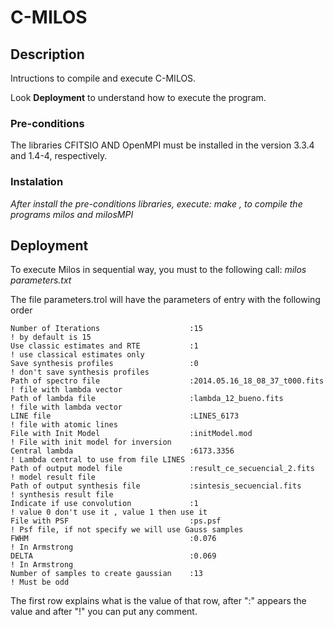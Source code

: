# C-MILOS


## Description 

Intructions to compile and execute  C-MILOS. 

Look **Deployment** to understand how to execute the program.


### Pre-conditions 

The libraries CFITSIO AND OpenMPI must be installed in the version 3.3.4 and 1.4-4, respectively. 


### Instalation

_After install the pre-conditions libraries, execute: make , to compile the programs milos and milosMPI_



## Deployment

To execute Milos in sequential way, you must to the following call: 
_milos parameters.txt_

The file  parameters.trol  will have the parameters of entry with the following order 

```
Number of Iterations                    :15                             ! by default is 15 
Use classic estimates and RTE           :1                              ! use classical estimates only
Save synthesis profiles                 :0                              ! don't save synthesis profiles
Path of spectro file                    :2014.05.16_18_08_37_t000.fits  ! file with lambda vector
Path of lambda file                     :lambda_12_bueno.fits           ! file with lambda vector
LINE file                               :LINES_6173                     ! file with atomic lines
File with Init Model                    :initModel.mod                  ! File with init model for inversion
Central lambda                          :6173.3356                      ! Lambda central to use from file LINES 
Path of output model file               :result_ce_secuencial_2.fits    ! model result file
Path of output synthesis file           :sintesis_secuencial.fits       ! synthesis result file
Indicate if use convolution             :1                              ! value 0 don't use it , value 1 then use it 
File with PSF                           :ps.psf                         ! Psf file, if not specify we will use Gauss samples
FWHM                                    :0.076                          ! In Armstrong
DELTA                                   :0.069                          ! In Armstrong
Number of samples to create gaussian    :13                             ! Must be odd
```

The first row explains what is the value of that row, after ":" appears the value and after "!" you can put any comment. 



